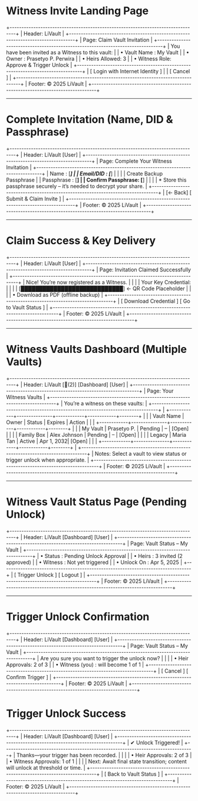 # Witness Invite Landing Page
+--------------------------------------------------------------------------------+
|  Header: LiVault                                                               |
+--------------------------------------------------------------------------------+
|  Page: Claim Vault Invitation                                                  |
+--------------------------------------------------------------------------------+
|  You have been invited as a Witness to this vault:                             |
|   • Vault Name : My Vault                                                      |
|   • Owner      : Prasetyo P. Perwira                                           |
|   • Heirs Allowed: 3                                                           |
|   • Witness Role: Approve & Trigger Unlock                                     |
+--------------------------------------------------------------------------------+
|                          [ Login with Internet Identity ]                      |
|                          [ Cancel ]                                            |
+--------------------------------------------------------------------------------+
|  Footer: © 2025 LiVault                                                        |
+--------------------------------------------------------------------------------+

---

# Complete Invitation (Name, DID & Passphrase)
+--------------------------------------------------------------------------------+
|  Header: LiVault                                                       [User]  |
+--------------------------------------------------------------------------------+
|  Page: Complete Your Witness Invitation                                        |
+--------------------------------------------------------------------------------+
|  Name        : [___________________________________________]                   |
|  Email/DID   : [___________________________________________]                   |
|                                                                                |
|  Create Backup Passphrase                                                      |
|  Passphrase       : [**********************]                                   |
|  Confirm Passphrase: [**********************]                                  |
|                                                                                |
|  * Store this passphrase securely – it’s needed to decrypt your share.         |
+--------------------------------------------------------------------------------+
|  [← Back]                                    [ Submit & Claim Invite ]         |
+--------------------------------------------------------------------------------+
|  Footer: © 2025 LiVault                                                        |
+--------------------------------------------------------------------------------+

---

# Claim Success & Key Delivery
+--------------------------------------------------------------------------------+
|  Header: LiVault                                                        [User] |
+--------------------------------------------------------------------------------+
|  Page: Invitation Claimed Successfully                                         |
+--------------------------------------------------------------------------------+
|  Nice! You’re now registered as a Witness.                                     |
|                                                                                |
|  Your Key Credential:                                                          |
|                                                                                |
|      [████████████████████████████]   ← QR Code Placeholder                    |
|                                                                                |
|  • Download as PDF (offline backup)                                            |
+--------------------------------------------------------------------------------+
|                    [ Download Credential ]   [ Go to Vault Status ]            |
+--------------------------------------------------------------------------------+
|  Footer: © 2025 LiVault                                                        |
+--------------------------------------------------------------------------------+

---

# Witness Vaults Dashboard (Multiple Vaults)
+--------------------------------------------------------------------------------+
|  Header: LiVault                                    [🔔(2)] [Dashboard] [User] |
+--------------------------------------------------------------------------------+
|  Page: Your Witness Vaults                                                     |
+--------------------------------------------------------------------------------+
|  You’re a witness on these vaults:                                             |
+--------------------------------------------------------------------------------+
|  +------------+---------------+------------+------------+--------+             |
|  | Vault Name | Owner         | Status     | Expires    | Action |             |
|  +------------+---------------+------------+------------+--------+             |
|  | My Vault   | Prasetyo P.   | Pending    | –          | [Open] |             |
|  | Family Box | Alex Johnson  | Pending    | –          | [Open] |             |
|  | Legacy     | Maria Tan     | Active     | Apr 1, 2032| [Open] |             |
|  +------------+---------------+------------+------------+--------+             |
+--------------------------------------------------------------------------------+
|  Notes: Select a vault to view status or trigger unlock when appropriate.      |
+--------------------------------------------------------------------------------+
|  Footer: © 2025 LiVault                                                        |
+--------------------------------------------------------------------------------+


---

# Witness Vault Status Page (Pending Unlock)
+--------------------------------------------------------------------------------+
|  Header: LiVault                                           [Dashboard] [User]  |
+--------------------------------------------------------------------------------+
|  Page: Vault Status – My Vault                                                 |
+--------------------------------------------------------------------------------+
|  • Status      : Pending Unlock Approval                                       |
|  • Heirs       : 3 invited (2 approved)                                        |
|  • Witness     : Not yet triggered                                             |
|  • Unlock On   : Apr 5, 2025                                                   |
+--------------------------------------------------------------------------------+
|                         [ Trigger Unlock ]    [ Logout ]                       |
+--------------------------------------------------------------------------------+
|  Footer: © 2025 LiVault                                                        |
+--------------------------------------------------------------------------------+

---

# Trigger Unlock Confirmation
+--------------------------------------------------------------------------------+
|  Header: LiVault                                    [Dashboard] [User]         |
+--------------------------------------------------------------------------------+
|  Page: Vault Status – My Vault                                                 |
+--------------------------------------------------------------------------------+
|  Are you sure you want to trigger the unlock now?                              |
|                                                                                |
|  • Heir Approvals: 2 of 3                                                      |
|  • Witness (you)    : will become 1 of 1                                       |
+--------------------------------------------------------------------------------+
|                      [ Cancel ]     [ Confirm Trigger ]                        |
+--------------------------------------------------------------------------------+
|  Footer: © 2025 LiVault                                                        |
+--------------------------------------------------------------------------------+

# Trigger Unlock Success
+--------------------------------------------------------------------------------+
|  Header: LiVault                                    [Dashboard] [User]         |
+--------------------------------------------------------------------------------+
|  ✔ Unlock Triggered!                                                           |
+--------------------------------------------------------------------------------+
|  Thanks—your trigger has been recorded.                                        |
|                                                                                |
|  • Heir Approvals: 2 of 3                                                      |
|  • Witness Approvals: 1 of 1                                                   |
|                                                                                |
|  Next: Await final state transition; content will unlock at threshold or time. |
+--------------------------------------------------------------------------------+
|                  [ Back to Vault Status ]                                      |
+--------------------------------------------------------------------------------+
|  Footer: © 2025 LiVault                                                        |
+--------------------------------------------------------------------------------+
